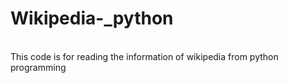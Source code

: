 # Wikipedia-_python
<br> This code is for reading the information of wikipedia from python programming </br>
